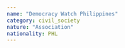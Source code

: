 ```yaml
---
name: "Democracy Watch Philippines"
category: civil_society
nature: "Association"
nationality: PHL
---
```

    